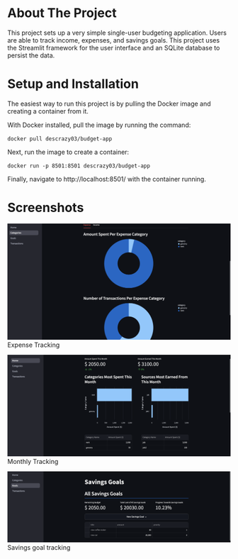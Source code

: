 # About The Project

This project sets up a very simple single-user budgeting application. Users are able to track income, expenses, and savings goals. This project uses the Streamlit framework for the user interface and an SQLite database to persist the data.

# Setup and Installation

The easiest way to run this project is by pulling the Docker image and creating a container from it.

With Docker installed, pull the image by running the command:
```
docker pull descrazy03/budget-app
```
Next, run the image to create a container:
```
docker run -p 8501:8501 descrazy03/budget-app
```
Finally, navigate to http://localhost:8501/ with the container running.

# Screenshots
![alt text](ex_images/budget_graphs.png)
Expense Tracking

![alt text](ex_images/monthly_graphs.png)
Monthly Tracking

![alt text](ex_images/savings_table.png)
Savings goal tracking